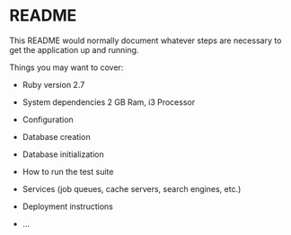 # README

This README would normally document whatever steps are necessary to get the
application up and running.

Things you may want to cover:

* Ruby version 2.7

* System dependencies 2 GB Ram, i3 Processor

* Configuration

* Database creation

* Database initialization

* How to run the test suite

* Services (job queues, cache servers, search engines, etc.)

* Deployment instructions

* ...
